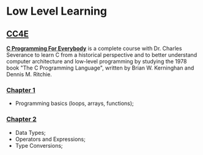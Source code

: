 # Low Level Learning
## [CC4E](/CC4E/)
[**C Programming For Everybody**](https://www.cc4e.com/) is a complete course with Dr. Charles Severance to learn C from a historical perspective and to better understand computer architecture and low-level programming by studying the 1978 book "The C Programming Language", written by Brian W. Kerninghan and Dennis M. Ritchie.
### [Chapter 1](/CC4E/Chapter-1/)
- Programming basics (loops, arrays, functions);
### [Chapter 2](/CC4E/Chapter-2/)
- Data Types;
- Operators and Expressions;
- Type Conversions;
